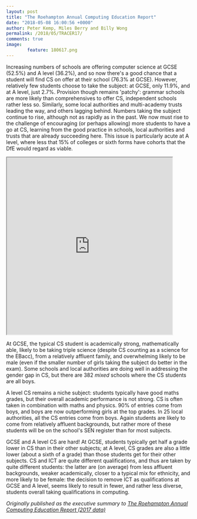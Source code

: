 ```yaml
---
layout: post
title: "The Roehampton Annual Computing Education Report"
date: "2018-05-08 16:00:56 +0000"
author: Peter Kemp, Miles Berry and Billy Wong
permalink: /2018/05/TRACER17/
comments: true
image:
        feature: 180617.png
---
```


Increasing numbers of schools are offering computer science at GCSE (52.5%) and A level (36.2%), and so now there's a good chance that a student will find CS on offer at their school (76.3% at GCSE). However, relatively few students choose to take the subject: at GCSE, only 11.9%, and at A level, just 2.7%. Provision though remains 'patchy': grammar schools are more likely than comprehensives to offer CS, independent schools rather less so. Similarly, some local authorities and multi-academy trusts leading the way, and others lagging behind. Numbers taking the subject continue to rise, although not as rapidly as in the past. We now must rise to the challenge of encouraging (or perhaps  allowing) more students to have a go at CS, learning from the good practice in schools, local authorities and trusts that are already succeeding here. This issue is particularly acute at A level, where less that 15% of colleges or sixth forms have cohorts that the DfE would regard as viable.

<iframe height="480px" src="https://interact.bcs.org/tracer/1/BCS_point_map.html" width="450px"  allowfullscreen="TRUE"></iframe>

At GCSE, the typical CS student is academically strong, mathematically able, likely to be taking triple science (despite CS counting as a science for the EBacc), from a relatively affluent family, and overwhelming likely to be male (even if the smaller number of girls taking the subject do better in the exam). Some schools and local authorities are doing well in addressing the gender gap in CS, but there are 382 *mixed* schools where the CS students are all boys.

A level CS remains a niche subject: students typically have good maths grades, but their overall academic performance is not strong. CS is often taken in combination with maths and physics. 90% of entries come from boys, and boys are now outperforming girls at the top grades. In 25 local authorities, all the CS entries come from boys. Again students are likely to come from relatively affluent backgrounds, but rather more of these students will be on the school's SEN register than for most subjects.

GCSE and A level CS are hard! At GCSE, students typically get half a grade lower in CS than in their other subjects; at A level, CS grades are also a little  lower (about a sixth of a grade) than those students get for their other subjects. CS and ICT are quite different qualifications, and thus are taken by quite different students: the latter are (on average) from less affluent backgrounds, weaker academically, closer to a typical mix for ethnicity, and more likely to be female: the decision to remove ICT as qualifications at GCSE and A level, seems likely to result in fewer, and rather less diverse, students overall taking qualifications in computing.

*Originally published as the executive summary to [The Roehampton Annual Computing Education Report (2017 data)](http://bit.ly/TRACER17)*
